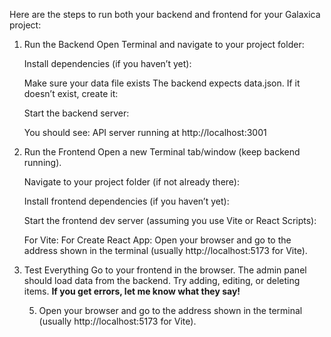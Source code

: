 

Here are the steps to run both your backend and frontend for your Galaxica project:

1. Run the Backend
    Open Terminal and navigate to your project folder:

    Install dependencies (if you haven’t yet):

    Make sure your data file exists
    The backend expects data.json. If it doesn’t exist, create it:

    Start the backend server:

    You should see:
    API server running at http://localhost:3001

2. Run the Frontend
    Open a new Terminal tab/window (keep backend running).

    Navigate to your project folder (if not already there):

    Install frontend dependencies (if you haven’t yet):

    Start the frontend dev server (assuming you use Vite or React Scripts):

    For Vite:
    For Create React App:
    Open your browser and go to the address shown in the terminal (usually http://localhost:5173 for Vite).

3. Test Everything
    Go to your frontend in the browser.
    The admin panel should load data from the backend.
    Try adding, editing, or deleting items.
    **If you get errors, let me know what they say!**

    5. Open your browser and go to the address shown in the terminal (usually http://localhost:5173 for Vite).
